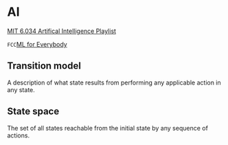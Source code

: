 # AI

[MIT 6.034 Artifical Intelligence Playlist](https://www.youtube.com/playlist?list=PLUl4u3cNGP63gFHB6xb-kVBiQHYe_4hSi)  

`FCC`[ML for Everybody](https://www.youtube.com/watch?v=i_LwzRVP7bg)  

## Transition model
A description of what state results from performing any applicable action in any state.  

## State space
The set of all states reachable from the initial state by any sequence of actions.  